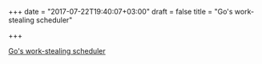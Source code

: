 +++
date = "2017-07-22T19:40:07+03:00"
draft = false
title = "Go's work-stealing scheduler"

+++

<p><a href="https://rakyll.org/scheduler">Go's work-stealing scheduler</a></p>